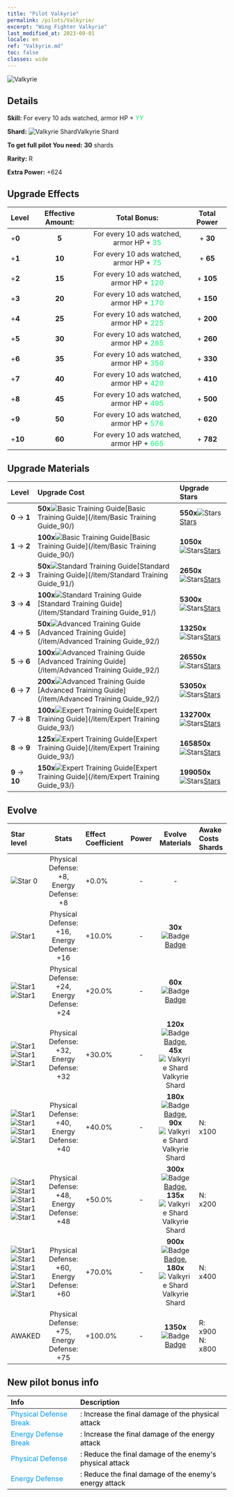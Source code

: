 ```yaml
---
title: "Pilot Valkyrie"
permalink: /pilots/Valkyrie/
excerpt: "Wing Fighter Valkyrie"
last_modified_at: 2023-09-01
locale: en
ref: "Valkyrie.md"
toc: false
classes: wide
---
```



 ![Valkyrie](/images/pilots/aviator_piece_4004.png)

## Details

 **Skill:** For every 10 ads watched, armor HP + <span style="color: #03ff6b">YY</span><br/><span style="color: #000000;"></span> 

 **Shard:** ![Valkyrie Shard](/images/pilots/Valkyrie_Shard_p.png)Valkyrie Shard 

 **To get full pilot You need:** **30** shards 

 **Rarity:** R 

 **Extra Power:** +624 



## Upgrade Effects

  |  Level | Effective Amount: |     Total Bonus:    | Total Power |
  |:----|:-----:|:-------------------:|:-------:|
  | +**0**  | **5**  | For every 10 ads watched, armor HP + <span style="color: #03ff6b">35</span><br/><span style="color: #000000;"></span>  | + **30** |
  | +**1**  | **10**  | For every 10 ads watched, armor HP + <span style="color: #03ff6b">75</span><br/><span style="color: #000000;"></span>  | + **65** |
  | +**2**  | **15**  | For every 10 ads watched, armor HP + <span style="color: #03ff6b">120</span><br/><span style="color: #000000;"></span>  | + **105** |
  | +**3**  | **20**  | For every 10 ads watched, armor HP + <span style="color: #03ff6b">170</span><br/><span style="color: #000000;"></span>  | + **150** |
  | +**4**  | **25**  | For every 10 ads watched, armor HP + <span style="color: #03ff6b">225</span><br/><span style="color: #000000;"></span>  | + **200** |
  | +**5**  | **30**  | For every 10 ads watched, armor HP + <span style="color: #03ff6b">285</span><br/><span style="color: #000000;"></span>  | + **260** |
  | +**6**  | **35**  | For every 10 ads watched, armor HP + <span style="color: #03ff6b">350</span><br/><span style="color: #000000;"></span>  | + **330** |
  | +**7**  | **40**  | For every 10 ads watched, armor HP + <span style="color: #03ff6b">420</span><br/><span style="color: #000000;"></span>  | + **410** |
  | +**8**  | **45**  | For every 10 ads watched, armor HP + <span style="color: #03ff6b">495</span><br/><span style="color: #000000;"></span>  | + **500** |
  | +**9**  | **50**  | For every 10 ads watched, armor HP + <span style="color: #03ff6b">576</span><br/><span style="color: #000000;"></span>  | + **620** |
  | +**10**  | **60**  | For every 10 ads watched, armor HP + <span style="color: #03ff6b">665</span><br/><span style="color: #000000;"></span>  | + **782** |




## Upgrade Materials

  |  Level |      Upgrade Cost   |  Upgrade Stars  |
  |:-------|:--------------------|:----------------|
  | **0** -> **1**  | **50x**![Basic Training Guide](/images/item/Basic_Training_Guide_p.png)[Basic Training Guide](/item/Basic Training Guide_90/) | **550x**![Stars](/images/item/Stars_p.png)[Stars](/item/Stars_2/) |
  | **1** -> **2**  | **100x**![Basic Training Guide](/images/item/Basic_Training_Guide_p.png)[Basic Training Guide](/item/Basic Training Guide_90/) | **1050x**![Stars](/images/item/Stars_p.png)[Stars](/item/Stars_2/) |
  | **2** -> **3**  | **50x**![Standard Training Guide](/images/item/Standard_Training_Guide_p.png)[Standard Training Guide](/item/Standard Training Guide_91/) | **2650x**![Stars](/images/item/Stars_p.png)[Stars](/item/Stars_2/) |
  | **3** -> **4**  | **100x**![Standard Training Guide](/images/item/Standard_Training_Guide_p.png)[Standard Training Guide](/item/Standard Training Guide_91/) | **5300x**![Stars](/images/item/Stars_p.png)[Stars](/item/Stars_2/) |
  | **4** -> **5**  | **50x**![Advanced Training Guide](/images/item/Advanced_Training_Guide_p.png)[Advanced Training Guide](/item/Advanced Training Guide_92/) | **13250x**![Stars](/images/item/Stars_p.png)[Stars](/item/Stars_2/) |
  | **5** -> **6**  | **100x**![Advanced Training Guide](/images/item/Advanced_Training_Guide_p.png)[Advanced Training Guide](/item/Advanced Training Guide_92/) | **26550x**![Stars](/images/item/Stars_p.png)[Stars](/item/Stars_2/) |
  | **6** -> **7**  | **200x**![Advanced Training Guide](/images/item/Advanced_Training_Guide_p.png)[Advanced Training Guide](/item/Advanced Training Guide_92/) | **53050x**![Stars](/images/item/Stars_p.png)[Stars](/item/Stars_2/) |
  | **7** -> **8**  | **100x**![Expert Training Guide](/images/item/Expert_Training_Guide_p.png)[Expert Training Guide](/item/Expert Training Guide_93/) | **132700x**![Stars](/images/item/Stars_p.png)[Stars](/item/Stars_2/) |
  | **8** -> **9**  | **125x**![Expert Training Guide](/images/item/Expert_Training_Guide_p.png)[Expert Training Guide](/item/Expert Training Guide_93/) | **165850x**![Stars](/images/item/Stars_p.png)[Stars](/item/Stars_2/) |
  | **9** -> **10**  | **150x**![Expert Training Guide](/images/item/Expert_Training_Guide_p.png)[Expert Training Guide](/item/Expert Training Guide_93/) | **199050x**![Stars](/images/item/Stars_p.png)[Stars](/item/Stars_2/) |




## Evolve

  |  Star level | Stats | Effect Coefficient | Power | Evolve Materials | Awake Costs Shards |
  |:------------|:-----:|:-------------------|:----------------:|:--------------------:|:-------------|
  | ![Star 0](/images/s0.png)  | Physical Defense: +8, Energy Defense: +8  | +0.0%  | -  | -  |  |
  | ![Star1](/images/s1.png)  | Physical Defense: +16, Energy Defense: +16  | +10.0%  | -  | **30x**![Badge](/images/item/Badge_p.png)[Badge](/item/Badge_94/)  |  |
  | ![Star1](/images/s1.png)![Star1](/images/s1.png)  | Physical Defense: +24, Energy Defense: +24  | +20.0%  | -  | **60x**![Badge](/images/item/Badge_p.png)[Badge](/item/Badge_94/)  |  |
  | ![Star1](/images/s1.png)![Star1](/images/s1.png)![Star1](/images/s1.png)  | Physical Defense: +32, Energy Defense: +32  | +30.0%  | -  | **120x**![Badge](/images/item/Badge_p.png)[Badge](/item/Badge_94/), **45x**![Valkyrie Shard](/images/pilots/Valkyrie_Shard_p.png)Valkyrie Shard  |  |
  | ![Star1](/images/s1.png)![Star1](/images/s1.png)![Star1](/images/s1.png)![Star1](/images/s1.png)  | Physical Defense: +40, Energy Defense: +40  | +40.0%  | -  | **180x**![Badge](/images/item/Badge_p.png)[Badge](/item/Badge_94/), **90x**![Valkyrie Shard](/images/pilots/Valkyrie_Shard_p.png)Valkyrie Shard  |  N: x100 |
  | ![Star1](/images/s1.png)![Star1](/images/s1.png)![Star1](/images/s1.png)![Star1](/images/s1.png)![Star1](/images/s1.png)  | Physical Defense: +48, Energy Defense: +48  | +50.0%  | -  | **300x**![Badge](/images/item/Badge_p.png)[Badge](/item/Badge_94/), **135x**![Valkyrie Shard](/images/pilots/Valkyrie_Shard_p.png)Valkyrie Shard  |  N: x200 |
  | ![Star1](/images/s1.png)![Star1](/images/s1.png)![Star1](/images/s1.png)![Star1](/images/s1.png)![Star1](/images/s1.png)![Star1](/images/s1.png)  | Physical Defense: +60, Energy Defense: +60  | +70.0%  | -  | **900x**![Badge](/images/item/Badge_p.png)[Badge](/item/Badge_94/), **180x**![Valkyrie Shard](/images/pilots/Valkyrie_Shard_p.png)Valkyrie Shard  |  N: x400 |
  | AWAKED  | Physical Defense: +75, Energy Defense: +75  | +100.0%  | -  | **1350x**![Badge](/images/item/Badge_p.png)[Badge](/item/Badge_94/)  |  R: x900 N: x800 |



## New pilot bonus info

  |  Info |  Description |
  |:------|:-------------|
  | <span style="color: #0099f2">Physical Defense Break</span> | <span style="color: #000000;">: Increase the final damage of the physical attack</span> |
  | <span style="color: #0099f2">Energy Defense Break</span> | <span style="color: #000000;">: Increase the final damage of the energy attack</span> |
  | <span style="color: #0099f2">Physical Defense</span> | <span style="color: #000000;">: Reduce the final damage of the enemy's physical attack</span> |
  | <span style="color: #0099f2">Energy Defense</span> | <span style="color: #000000;">: Reduce the final damage of the enemy's energy attack</span> |

